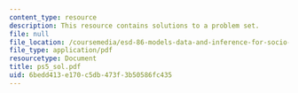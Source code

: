 ```yaml
---
content_type: resource
description: This resource contains solutions to a problem set.
file: null
file_location: /coursemedia/esd-86-models-data-and-inference-for-socio-technical-systems-spring-2007/6bedd413e170c5db473f3b50586fc435_ps5_sol.pdf
file_type: application/pdf
resourcetype: Document
title: ps5_sol.pdf
uid: 6bedd413-e170-c5db-473f-3b50586fc435
---
```

